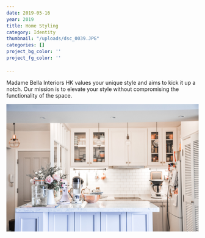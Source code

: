 ```yaml
---
date: 2019-05-16
year: 2019
title: Home Styling
category: Identity
thumbnail: "/uploads/dsc_0039.JPG"
categories: []
project_bg_color: ''
project_fg_color: ''

---
```

Madame Bella Interiors HK values your unique style and aims to kick it up a notch. Our mission is to elevate your style without compromising the functionality of the space. 

![](/uploads/dsc_0039.JPG)